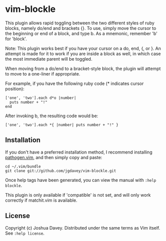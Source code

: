 #  vim-blockle

This plugin allows rapid toggling between the two different styles of ruby
blocks, namely do/end and brackets {}. To use, simply move the cursor to the
beginning or end of a block, and type <Leader>b. As a mnemonic, remember 'b'
for 'block'.

Note: This plugin works best if you have your cursor on a do, end, {, or }. An
attempt is made for it to work if you are inside a block as well, in which
case the most immediate parent will be toggled.

When moving from a do/end to a bracket-style block, the plugin will attempt to
move to a one-liner if appropriate.

For example, if you have the following ruby code (* indicates cursor position):

    ['one', 'two'].each d*o |number|
      puts number + "!"
    end

After invoking <Leader>b, the resulting code would be:

    ['one', 'two'].each *{ |number| puts number + "!" }

## Installation

If you don't have a preferred installation method, I recommend
installing [pathogen.vim](https://github.com/tpope/vim-pathogen), and
then simply copy and paste:

    cd ~/.vim/bundle
    git clone git://github.com/jgdavey/vim-blockle.git

Once help tags have been generated, you can view the manual with
`:help blockle`.

This plugin is only available if 'compatible' is not set, and will only work
correctly if matchit.vim is available.

## License

Copyright (c) Joshua Davey.  Distributed under the same terms as Vim itself.
See `:help license`.
